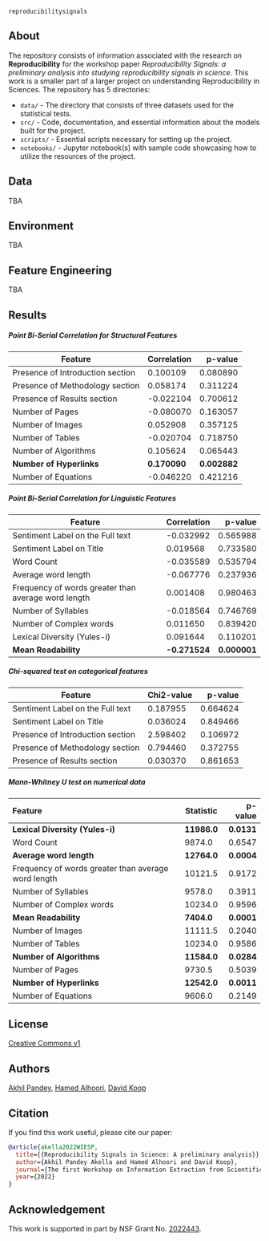 `reproducibilitysignals`

## About
The repository consists of information associated with the research on **Reproducibility** for the workshop paper *Reproducibility Signals: a preliminary analysis into studying reproducibility signals in science*. This work is a smaller part of a larger project on understanding Reproducibility in Sciences. The repository has 5 directories:
- `data/` - The directory that consists of three datasets used for the statistical tests.
- `src/` - Code, documentation, and essential information about the models built for the project.
- `scripts/` - Essential scripts necessary for setting up the project.
- `notebooks/` - Jupyter notebook(s) with sample code showcasing how to utilize the resources of the project.

## Data
TBA

## Environment
TBA

## Feature Engineering
TBA

## Results

##### Point Bi-Serial Correlation for Structural Features

| Feature | Correlation | p-value |
|---------|:------------|--------:|
| Presence of Introduction section	| 0.100109 | 0.080890 |
| Presence of Methodology section | 0.058174 | 0.311224 |
| Presence of Results section	| -0.022104 |	0.700612 |
| Number of Pages	| -0.080070 |	0.163057 |
| Number of Images |	0.052908 | 0.357125 |
| Number of Tables	| -0.020704 | 0.718750 |
| Number of Algorithms | 0.105624 | 0.065443 |
| **Number of Hyperlinks** | **0.170090** | **0.002882** |
| Number of Equations | -0.046220 | 0.421216

##### Point Bi-Serial Correlation for Linguistic Features

| Feature | Correlation | p-value |
|---------|:------------|--------:|
| Sentiment Label on the Full text | -0.032992 | 0.565988 |
| Sentiment Label on Title | 0.019568 | 0.733580 |
| Word Count | -0.035589 | 0.535794 |
| Average word length | -0.067776 | 0.237936 |
| Frequency of words greater than average word length | 0.001408 | 0.980463 |
| Number of Syllables | -0.018564 | 0.746769 |
| Number of Complex words	| 0.011650 | 0.839420 |
| Lexical Diversity (Yules-i)	| 0.091644 | 0.110201 |
| **Mean Readability** | **-0.271524** |	**0.000001** |


##### Chi-squared test on categorical features

| Feature | Chi2-value | p-value |
|---------|:-----------|--------:|
| Sentiment Label on the Full text |0.187955 | 0.664624 |
| Sentiment Label on Title | 0.036024 | 0.849466 |
| Presence of Introduction section | 2.598402 | 0.106972 |
| Presence of Methodology section | 0.794460 | 0.372755 |
| Presence of Results section | 0.030370 | 0.861653 |

##### Mann-Whitney U test on numerical data

| Feature | Statistic | p-value |
|:--------|-----------|--------:|
| **Lexical Diversity (Yules-i)**	| **11986.0**	| **0.0131** |
| Word Count | 9874.0 | 0.6547 |
| **Average word length**	| **12764.0**	| **0.0004** |
| Frequency of words greater than average word length	| 10121.5	| 0.9172 |
| Number of Syllables	| 9578.0 | 0.3911 |
| Number of Complex words	| 10234.0	| 0.9596 |
| **Mean Readability** | **7404.0** | **0.0001** |
| Number of Images	| 11111.5	| 0.2040 |
| Number of Tables | 10234.0	| 0.9586 |
| **Number of Algorithms** | **11584.0** | **0.0284** |
| Number of Pages | 9730.5 | 0.5039 |
| **Number of Hyperlinks** | **12542.0** | **0.0011** |
| Number of Equations	| 9606.0 | 0.2149 |

## License
[Creative Commons v1](https://github.com/reproducibilityproject/reproducibilitysignals/blob/main/LICENSE)

## Authors
[Akhil Pandey](https://github.com/akhilpandey95), [Hamed Alhoori](https://github.com/alhoori), [David Koop](https://github.com/dakoop)


## Citation

If you find this work useful, please cite our paper:
```bibtex
@article{akella2022WIESP,
  title={{Reproducibility Signals in Science: A preliminary analysis}},
  author={Akhil Pandey Akella and Hamed Alhoori and David Koop},
  journal={The first Workshop on Information Extraction from Scientific Publications (WIESP), AACL-IJCNLP },
  year={2022}
}
```

## Acknowledgement
This work is supported in part by NSF Grant No. [2022443](https://www.nsf.gov/awardsearch/showAward?AWD_ID=2022443&HistoricalAwards=false).
